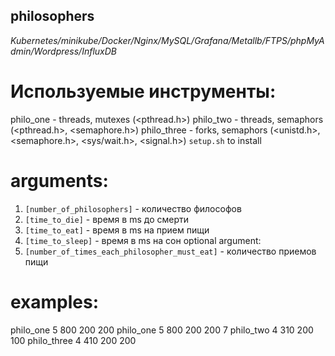 ## philosophers
*Kubernetes/minikube/Docker/Nginx/MySQL/Grafana/Metallb/FTPS/phpMyAdmin/Wordpress/InfluxDB*

# Используемые инструменты:
philo_one - threads, mutexes (<pthread.h>)
philo_two - threads, semaphors (<pthread.h>, <semaphore.h>)
philo_three - forks, semaphors (<unistd.h>, <semaphore.h>, <sys/wait.h>, <signal.h>) 
 `setup.sh` to install  
 
 # arguments:
 1. `[number_of_philosophers]` - количество философов
 2. `[time_to_die]` - время в ms до смерти
 3. `[time_to_eat]` - время в ms на прием пищи
 4. `[time_to_sleep]` - время в ms на сон
 optional argument:
 5. `[number_of_times_each_philosopher_must_eat]` - количество приемов пищи
 
 # examples:
 philo_one 5 800 200 200
 philo_one 5 800 200 200 7
 philo_two 4 310 200 100
 philo_three 4 410 200 200



